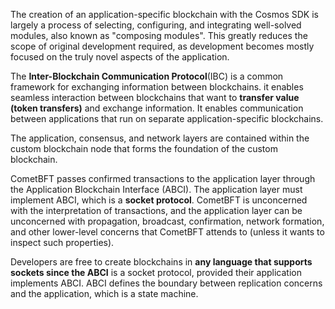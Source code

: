 
The creation of an application-specific blockchain with the Cosmos SDK is largely a process of selecting, configuring, and integrating well-solved modules, also known as "composing modules". This greatly reduces the scope of original development required, as development becomes mostly focused on the truly novel aspects of the application.


The **Inter-Blockchain Communication Protocol**(IBC) is a common framework for exchanging information between blockchains. it enables seamless interaction between blockchains that want to **transfer value (token transfers)** and exchange information. It enables communication between applications that run on separate application-specific blockchains.



The application, consensus, and network layers are contained within the custom blockchain node that forms the foundation of the custom blockchain.

CometBFT passes confirmed transactions to the application layer through the Application Blockchain Interface (ABCI). The application layer must implement ABCI, which is a **socket protocol**. CometBFT is unconcerned with the interpretation of transactions, and the application layer can be unconcerned with propagation, broadcast, confirmation, network formation, and other lower-level concerns that CometBFT attends to (unless it wants to inspect such properties).

Developers are free to create blockchains in **any language that supports sockets since the ABCI** is a socket protocol, provided their application implements ABCI. ABCI defines the boundary between replication concerns and the application, which is a state machine.